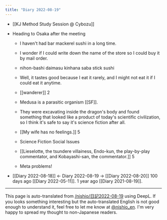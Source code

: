 ```yaml
---
title: "Diary 2022-08-19"
---
```



- [[KJ Method Study Session @ Cybozu]]
- Heading to Osaka after the meeting
    - I haven't had bar mackerel sushi in a long time.
    - I wonder if I could write down the name of the store so I could buy it by mail order.
    - nihon-bashi daimasu kinhana saba stick sushi
    - Well, it tastes good because I eat it rarely, and I might not eat it if I could eat it anytime.

    - [[wanderer]] 2
    - Medusa is a parasitic organism [[SF]].
    - They were excavating inside the dragon's body and found something that looked like a product of today's scientific civilization, so I think it's safe to say it's science fiction after all.

    - [[My wife has no feelings.]] 5
    - Science Fiction Social Issues

    - [[Lieselotte, the tsundere villainess, Endo-kun, the play-by-play commentator, and Kobayashi-san, the commentator.]] 5
    - Meta problems!

- [[Diary 2022-08-18]] ← Diary 2022-08-19 → [[Diary 2022-08-20]]
100 days ago [[Diary 2022-05-11]].
1 year ago [[Diary 2021-08-19]].
---
This page is auto-translated from [/nishio/日記2022-08-19](https://scrapbox.io/nishio/日記2022-08-19) using DeepL. If you looks something interesting but the auto-translated English is not good enough to understand it, feel free to let me know at [@nishio_en](https://twitter.com/nishio_en). I'm very happy to spread my thought to non-Japanese readers.
